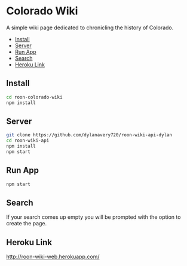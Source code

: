 # Colorado Wiki

A simple wiki page dedicated to chronicling the history of Colorado.

- [Install](#install)
- [Server](#server)
- [Run App](#run-app)
- [Search](#search)
- [Heroku Link](#heroku-link)

## Install

```bash
cd roon-colorado-wiki
npm install
```

## Server

```bash
git clone https://github.com/dylanavery720/roon-wiki-api-dylan
cd roon-wiki-api
npm install
npm start
```

## Run App

```bash
npm start
```

## Search

If your search comes up empty you will be prompted with the option to create the page.

## Heroku Link

http://roon-wiki-web.herokuapp.com/
